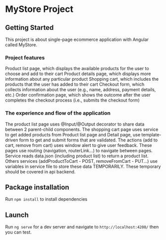 # MyStore Project

## Getting Started

This project is about single-page ecommerce application with Angular called MyStore.

### Project features

Product list page, which displays the available products for the user to choose and add to their cart
Product details page, which displays more information about any particular product
Shopping cart, which includes the products that the user has added to their cart
Checkout form, which collects information about the user (e.g., name, address, payment details, etc.)
Order confirmation page, which shows the outcome after the user completes the checkout process (i.e., submits the checkout form)

### The experience and flow of the application

The product list page uses @Input/@Output decorator to share data between 2 parent-child components.
The shopping cart page uses service to get added products from Product list page and Detail page, use template-driven form to get and submit forms that are validated.
The actions (add to cart, remove from cart) uses window alert to give user feedback.
These pages use routing (navigation, routerLink...) to navigate between pages.
Service reads data.json (including product list) to return a product list. Others services (addProductToCart - POST, removeFromCart - PUT...) use variables in service file to store these data TEMPORARILY. These temporary should be covered in api backend.

## Package installation

Run `npm install` to install dependencies

## Launch

Run `ng serve` for a dev server and navigate to `http://localhost:4200/` then you can test.
